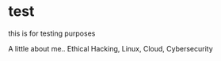 # test
this is for testing purposes 

A little about me.. Ethical Hacking, Linux, Cloud, Cybersecurity 

